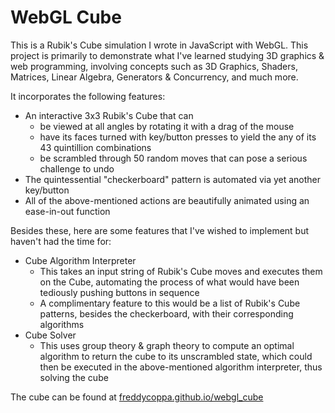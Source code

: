 # WebGL Cube
This is a Rubik's Cube simulation I wrote in JavaScript with WebGL.
This project is primarily to demonstrate what I've learned studying 3D graphics & web programming,
involving concepts such as 3D Graphics, Shaders, Matrices, Linear Algebra, Generators & Concurrency, and much more.

It incorporates the following features:
- An interactive 3x3 Rubik's Cube that can
  - be viewed at all angles by rotating it with a drag of the mouse
  - have its faces turned with key/button presses to yield the any of its 43 quintillion combinations
  - be scrambled through 50 random moves that can pose a serious challenge to undo
- The quintessential "checkerboard" pattern is automated via yet another key/button
- All of the above-mentioned actions are beautifully animated using an ease-in-out function

Besides these, here are some features that I've wished to implement but haven't had the time for:
- Cube Algorithm Interpreter
  - This takes an input string of Rubik's Cube moves and executes them on the Cube, automating the process of what would have been tediously pushing buttons in sequence
  - A complimentary feature to this would be a list of Rubik's Cube patterns, besides the checkerboard, with their corresponding algorithms
- Cube Solver
  - This uses group theory & graph theory to compute an optimal algorithm to return the cube to its unscrambled state, which could then be executed in the above-mentioned algorithm interpreter, thus solving the cube

The cube can be found at [freddycoppa.github.io/webgl_cube](https://freddycoppa.github.io/webgl_cube/)
